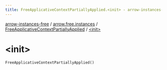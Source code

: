 ```yaml
---
title: FreeApplicativeContextPartiallyApplied.<init> - arrow-instances-free
---
```


[arrow-instances-free](../../index.html) / [arrow.free.instances](../index.html) / [FreeApplicativeContextPartiallyApplied](index.html) / [&lt;init&gt;](./-init-.html)

# &lt;init&gt;

`FreeApplicativeContextPartiallyApplied()`